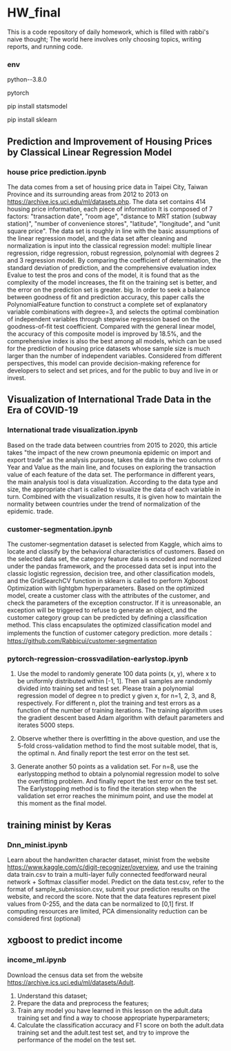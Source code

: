 # HW_final
This is a code repository of daily homework, which is filled with rabbi's naive thought; The world here involves only choosing topics, writing reports, and running code.

### env
python--3.8.0

pytorch

pip install statsmodel

pip install sklearn

## Prediction and Improvement of Housing Prices by Classical Linear Regression Model
### house price prediction.ipynb
The data comes from a set of housing price data in Taipei City, Taiwan Province and its surrounding areas from 2012 to 2013 on https://archive.ics.uci.edu/ml/datasets.php. The data set contains 414 housing price information, each piece of information It is composed of 7 factors: "transaction date", "room age", "distance to MRT station (subway station)", "number of convenience stores", "latitude", "longitude", and "unit square price". The data set is roughly in line with the basic assumptions of the linear regression model, and the data set after cleaning and normalization is input into the classical regression model: multiple linear regression, ridge regression, robust regression, polynomial with degrees 2 and 3 regression model. By comparing the coefficient of determination, the standard deviation of prediction, and the comprehensive evaluation index Evalue to test the pros and cons of the model, it is found that as the complexity of the model increases, the fit on the training set is better, and the error on the prediction set is greater. big. In order to seek a balance between goodness of fit and prediction accuracy, this paper calls the PolynomialFeature function to construct a complete set of explanatory variable combinations with degree=3, and selects the optimal combination of independent variables through stepwise regression based on the goodness-of-fit test coefficient. Compared with the general linear model, the accuracy of this composite model is improved by 18.5%, and the comprehensive index is also the best among all models, which can be used for the prediction of housing price datasets whose sample size is much larger than the number of independent variables. Considered from different perspectives, this model can provide decision-making reference for developers to select and set prices, and for the public to buy and live in or invest.


## Visualization of International Trade Data in the Era of COVID-19
### International trade visualization.ipynb

Based on the trade data between countries from 2015 to 2020, this article takes "the impact of the new crown pneumonia epidemic on import and export trade" as the analysis purpose, takes the data in the two columns of Year and Value as the main line, and focuses on exploring the transaction value of each feature of the data set. The performance in different years, the main analysis tool is data visualization. According to the data type and size, the appropriate chart is called to visualize the data of each variable in turn. Combined with the visualization results, it is given how to maintain the normality between countries under the trend of normalization of the epidemic. trade.

### customer-segmentation.ipynb
The customer-segmentation dataset is selected from Kaggle, which aims to locate and classify by the behavioral characteristics of customers. Based on the selected data set, the category feature data is encoded and normalized under the pandas framework, and the processed data set is input into the classic logistic regression, decision tree, and other classification models, and the GridSearchCV function in sklearn is called to perform Xgboost Optimization with lightgbm hyperparameters. Based on the optimized model, create a customer class with the attributes of the customer, and check the parameters of the exception constructor. If it is unreasonable, an exception will be triggered to refuse to generate an object, and the customer category group can be predicted by defining a classification method. This class encapsulates the optimized classification model and implements the function of customer category prediction.
more details：https://github.com/Rabbicui/customer-segmentation

### pytorch-regression-crossvadilation-earlystop.ipynb
1. Use the model to randomly generate 100 data points (x, y), where x to be uniformly distributed within [-1, 1]. Then all samples are randomly divided into training set and test set.
Please train a polynomial regression model of degree n to predict y given x, for n=1, 2, 3, and 8, respectively. For different n, plot the training and test errors as a function of the number of training iterations. The training algorithm uses the gradient descent based Adam algorithm with default parameters and iterates 5000 steps.

2. Observe whether there is overfitting in the above question, and use the 5-fold cross-validation method to find the most suitable model, that is, the optimal n. And finally report the test error on the test set.

3. Generate another 50 points as a validation set. For n=8, use the earlystopping method to obtain a polynomial regression model to solve the overfitting problem. And finally report the test error on the test set. The Earlystopping method is to find the iteration step when the validation set error reaches the minimum point, and use the model at this moment as the final model.

## training minist by Keras
### Dnn_minist.ipynb
Learn about the handwritten character dataset, minist from the website https://www.kaggle.com/c/digit-recognizer/overview, and use the training data train.csv to train a multi-layer fully connected feedforward neural network + Softmax classifier model. Predict on the data test.csv, refer to the format of sample_submission.csv, submit your prediction results on the website, and record the score. Note that the data features represent pixel values from 0-255, and the data can be normalized to [0,1] first. If computing resources are limited, PCA dimensionality reduction can be considered first (optional)


## xgboost to predict income
### income_ml.ipynb
Download the census data set from the website https://archive.ics.uci.edu/ml/datasets/Adult.
1) Understand this dataset;
2) Prepare the data and preprocess the features;
3) Train any model you have learned in this lesson on the adult.data training set and find a way to choose appropriate hyperparameters;
4) Calculate the classification accuracy and F1 score on both the adult.data training set and the adult.test test set, and try to improve the performance of the model on the test set.


